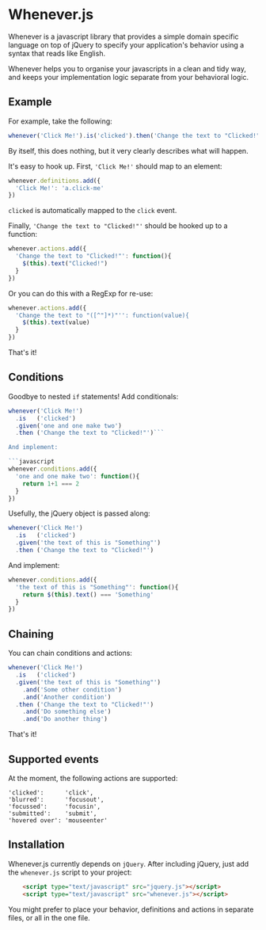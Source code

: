 # Whenever.js #

Whenever is a javascript library that provides a simple domain specific language on top of jQuery to specify your application's behavior using a syntax that reads like English.

Whenever helps you to organise your javascripts in a clean and tidy way, and keeps your implementation logic separate from your behavioral logic.

## Example ##

For example, take the following:

```javascript
whenever('Click Me!').is('clicked').then('Change the text to "Clicked!"')
```

By itself, this does nothing, but it very clearly describes what will happen.

It's easy to hook up. First, `'Click Me!'` should map to an element:

```javascript
whenever.definitions.add({
  'Click Me!': 'a.click-me'
})
```

`clicked` is automatically mapped to the `click` event.

Finally, `'Change the text to "Clicked!"'` should be hooked up to a function:

```javascript
whenever.actions.add({
  'Change the text to "Clicked!"': function(){
    $(this).text("Clicked!")
  }
})
```

Or you can do this with a RegExp for re-use:

```javascript
whenever.actions.add({
  'Change the text to "([^"]*)"'': function(value){
    $(this).text(value)
  }
})
```

That's it!

## Conditions ##

Goodbye to nested `if` statements! Add conditionals:

```javascript
whenever('Click Me!')
  .is   ('clicked')
  .given('one and one make two')
  .then ('Change the text to "Clicked!"')```

And implement:

```javascript
whenever.conditions.add({
  'one and one make two': function(){
    return 1+1 === 2
  }
})
```

Usefully, the jQuery object is passed along:

```javascript
whenever('Click Me!')
  .is   ('clicked')
  .given('the text of this is "Something"')
  .then ('Change the text to "Clicked!"')
```

And implement:

```javascript
whenever.conditions.add({
  'the text of this is "Something"': function(){
    return $(this).text() === 'Something'
  }
})
```

## Chaining ##

You can chain conditions and actions:

```javascript
whenever('Click Me!')
  .is   ('clicked')
  .given('the text of this is "Something"')
    .and('Some other condition')
    .and('Another condition')
  .then ('Change the text to "Clicked!"')
    .and('Do something else')
    .and('Do another thing')
```

That's it!

## Supported events ##

At the moment, the following actions are supported:

    'clicked':      'click',
    'blurred':      'focusout',
    'focussed':     'focusin',
    'submitted':    'submit',
    'hovered over': 'mouseenter'

## Installation ##

Whenever.js currently depends on `jQuery`. After including jQuery, just add the `whenever.js` script to your project:

```html
    <script type="text/javascript" src="jquery.js"></script>
    <script type="text/javascript" src="whenever.js"></script>
```

You might prefer to place your behavior, definitions and actions in separate files, or all in the one file.
